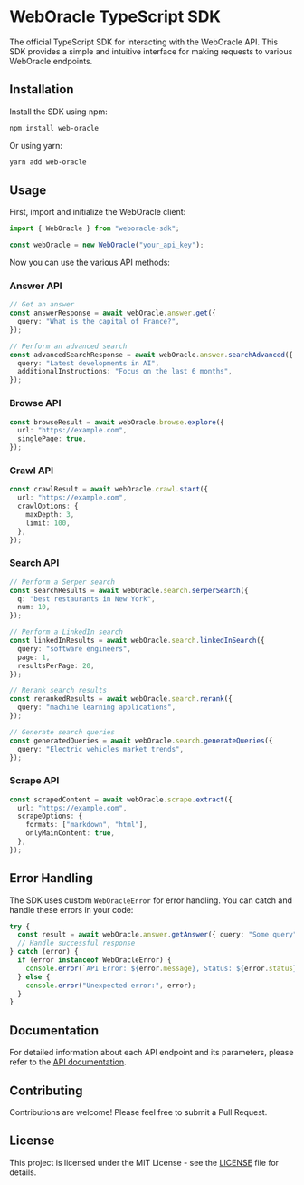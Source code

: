 # WebOracle TypeScript SDK

The official TypeScript SDK for interacting with the WebOracle API. This SDK provides a simple and intuitive interface for making requests to various WebOracle endpoints.

## Installation

Install the SDK using npm:

```bash
npm install web-oracle
```

Or using yarn:

```bash
yarn add web-oracle
```

## Usage

First, import and initialize the WebOracle client:

```typescript
import { WebOracle } from "weboracle-sdk";

const webOracle = new WebOracle("your_api_key");
```

Now you can use the various API methods:

### Answer API

```typescript
// Get an answer
const answerResponse = await webOracle.answer.get({
  query: "What is the capital of France?",
});

// Perform an advanced search
const advancedSearchResponse = await webOracle.answer.searchAdvanced({
  query: "Latest developments in AI",
  additionalInstructions: "Focus on the last 6 months",
});
```

### Browse API

```typescript
const browseResult = await webOracle.browse.explore({
  url: "https://example.com",
  singlePage: true,
});
```

### Crawl API

```typescript
const crawlResult = await webOracle.crawl.start({
  url: "https://example.com",
  crawlOptions: {
    maxDepth: 3,
    limit: 100,
  },
});
```

### Search API

```typescript
// Perform a Serper search
const searchResults = await webOracle.search.serperSearch({
  q: "best restaurants in New York",
  num: 10,
});

// Perform a LinkedIn search
const linkedInResults = await webOracle.search.linkedInSearch({
  query: "software engineers",
  page: 1,
  resultsPerPage: 20,
});

// Rerank search results
const rerankedResults = await webOracle.search.rerank({
  query: "machine learning applications",
});

// Generate search queries
const generatedQueries = await webOracle.search.generateQueries({
  query: "Electric vehicles market trends",
});
```

### Scrape API

```typescript
const scrapedContent = await webOracle.scrape.extract({
  url: "https://example.com",
  scrapeOptions: {
    formats: ["markdown", "html"],
    onlyMainContent: true,
  },
});
```

## Error Handling

The SDK uses custom `WebOracleError` for error handling. You can catch and handle these errors in your code:

```typescript
try {
  const result = await webOracle.answer.getAnswer({ query: "Some query" });
  // Handle successful response
} catch (error) {
  if (error instanceof WebOracleError) {
    console.error(`API Error: ${error.message}, Status: ${error.status}`);
  } else {
    console.error("Unexpected error:", error);
  }
}
```

## Documentation

For detailed information about each API endpoint and its parameters, please refer to the [API documentation](./docs/API.md).

## Contributing

Contributions are welcome! Please feel free to submit a Pull Request.

## License

This project is licensed under the MIT License - see the [LICENSE](LICENSE) file for details.
